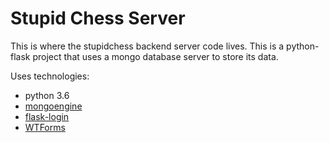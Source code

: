 Stupid Chess Server
===================
This is where the stupidchess backend server code lives. This is a python-flask
project that uses a mongo database server to store its data.

Uses technologies:

* python 3.6
* [mongoengine](http://docs.mongoengine.org/index.html)
* [flask-login](https://flask-login.readthedocs.io/en/latest/)
* [WTForms](https://wtforms.readthedocs.io/en/latest/)
